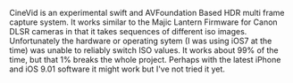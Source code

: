 CineVid is an experimental swift and AVFoundation Based HDR multi frame capture system. It works similar to the Majic Lantern Firmware for Canon DLSR cameras in that it takes sequences of different iso images.
Unfortunately the hardware or operating sytem (I was using iOS7 at the time) was unable to reliably switch ISO values. It works about 99% of the time, but that 1% breaks the whole project.
Perhaps with the latest iPhone and iOS 9.01 software it might work but I've not tried it yet.

